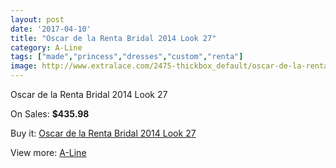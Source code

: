 ```yaml
---
layout: post
date: '2017-04-10'
title: "Oscar de la Renta Bridal 2014 Look 27"
category: A-Line
tags: ["made","princess","dresses","custom","renta"]
image: http://www.extralace.com/2475-thickbox_default/oscar-de-la-renta-bridal-2014-look-27.jpg
---
```

Oscar de la Renta Bridal 2014 Look 27

On Sales: **$435.98**
<a href="https://www.extralace.com/a-line/1169-oscar-de-la-renta-bridal-2014-look-27.html"><amp-img layout="responsive" width="600" height="600" src="//www.extralace.com/2475-thickbox_default/oscar-de-la-renta-bridal-2014-look-27.jpg" alt="Oscar de la Renta Bridal 2014 Look 27 0" /></a>
<a href="https://www.extralace.com/a-line/1169-oscar-de-la-renta-bridal-2014-look-27.html"><amp-img layout="responsive" width="600" height="600" src="//www.extralace.com/2476-thickbox_default/oscar-de-la-renta-bridal-2014-look-27.jpg" alt="Oscar de la Renta Bridal 2014 Look 27 1" /></a>

Buy it: [Oscar de la Renta Bridal 2014 Look 27](https://www.extralace.com/a-line/1169-oscar-de-la-renta-bridal-2014-look-27.html "Oscar de la Renta Bridal 2014 Look 27")

View more: [A-Line](https://www.extralace.com/2-a-line "A-Line")